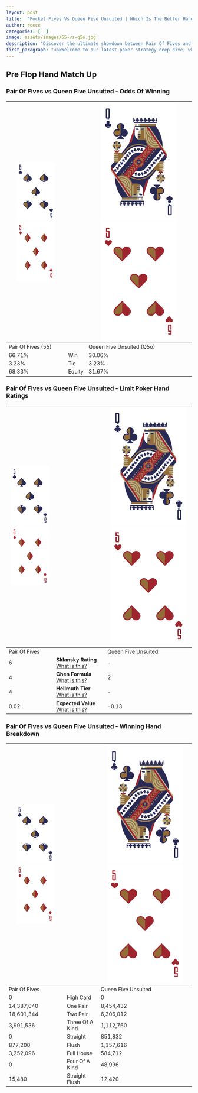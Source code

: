 ```yaml
---
layout: post
title:  "Pocket Fives Vs Queen Five Unsuited | Which Is The Better Hand In Poker? A Complete Guide"
author: reece
categories: [  ]
image: assets/images/55-vs-q5o.jpg
description: "Discover the ultimate showdown between Pair Of Fives and Queen Five Unsuited in poker! Uncover the odds, strategies, and scenarios where one hand triumphs over the other. Get ready to up your poker game with this thrilling analysis."
first_paragraph: "<p>Welcome to our latest poker strategy deep dive, where we're pitting two distinct hands against each other in a high-stakes showdown: Pair Of Fives vs Queen Five Unsuited.</p><p>In the dynamic world of poker, every decision counts, and knowing which hand holds the upper hand is key to your success at the table.</p><p>In this article, we'll dissect these two hands, explore the scenarios where one dominates the other, and equip you with the knowledge to make strategic choices that can tip the odds in your favor.</p><p>Get ready to unravel the intriguing dynamics of these poker hands and elevate your game to new heights.</p>"
---
```




[comment]: # (sp0)

## Pre Flop Hand Match Up

<div class="table hand-ratings" markdown="1"> 



### Pair Of Fives vs Queen Five Unsuited - Odds Of Winning


    
| ![image info](assets/images/hand1/5.png) ![image info](assets/images/hand1/5o.png) |  | ![image info](assets/images/hand2/Q.png) ![image info](assets/images/hand2/5o.png) |
| -------- | -------- | -------- |
| Pair Of Fives (55) |  | Queen Five Unsuited (Q5o) |
| 66.71% | Win | 30.06% |
| 3.23% | Tie | 3.23% |
| 68.33% | Equity | 31.67% |




[comment]: # (sp1)



### Pair Of Fives vs Queen Five Unsuited - Limit Poker Hand Ratings


    
| ![image info](assets/images/hand1/5.png) ![image info](assets/images/hand1/5o.png) |  | ![image info](assets/images/hand2/Q.png) ![image info](assets/images/hand2/5o.png) |
| -------- | -------- | -------- |
| Pair Of Fives |  | Queen Five Unsuited |
| 6 | **Sklansky Rating** [What is this?](/sklansky-rating-explained) | - |
| 4 | **Chen Formula** [What is this?](/chen-formula-explained) | 2 |
| 4 | **Hellmuth Tier** [What is this?](/Hellmuth-tier-explained) | - |
| 0.02 | **Expected Value** [What is this?](/expected-value-explained) | -0.13 |




[comment]: # (sp2)



### Pair Of Fives vs Queen Five Unsuited - Winning Hand Breakdown


    
| ![image info](assets/images/hand1/5.png) ![image info](assets/images/hand1/5o.png) |  | ![image info](assets/images/hand2/Q.png) ![image info](assets/images/hand2/5o.png) |
| -------- | -------- | -------- |
| Pair Of Fives |  | Queen Five Unsuited |
| 0 | High Card | 0 |
| 14,387,040 | One Pair | 8,454,432 |
| 18,601,344 | Two Pair | 6,306,012 |
| 3,991,536 | Three Of A Kind | 1,112,760 |
| 0 | Straight | 851,832 |
| 877,200 | Flush | 1,157,616 |
| 3,252,096 | Full House | 584,712 |
| 0 | Four Of A Kind | 48,996 |
| 15,480 | Straight Flush | 12,420 |




[comment]: # (sp3)



</div>

[comment]: # (sp4)



[comment]: # (sp5)

